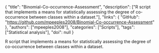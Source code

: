 {
  "title": "Binomial-Co-occurrence-Assessment",
  "description": ["R script that implements a means for statistically assessing the degree of co-occurrence between classes within a dataset."],
  "links": {
    "GitHub": "https://github.com/mpeeples2008/Binomial-Co-occurrence-Assessment"
  },
  "authors": ["mpeeples2008"],
  "categories": ["Scripts"],
  "tags": ["Statistical analysis"],
  "doi": null
}

<!-- Generated by csv2md.R – do not edit by hand -->

R script that implements a means for statistically assessing the degree of co-occurrence between classes within a dataset.